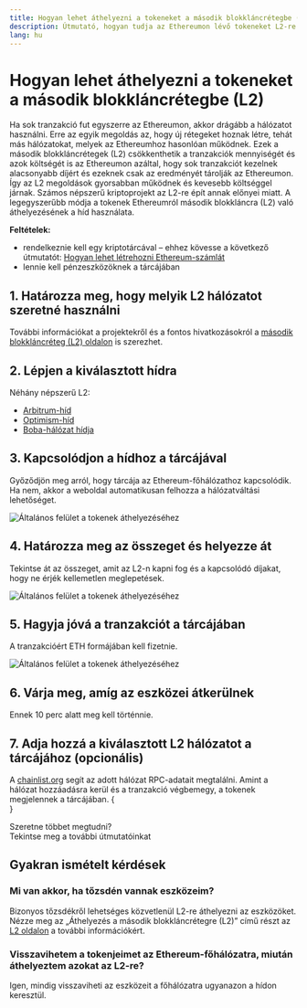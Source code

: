 ```yaml
---
title: Hogyan lehet áthelyezni a tokeneket a második blokkláncrétegbe (L2)
description: Útmutató, hogyan tudja az Ethereumon lévő tokeneket L2-re áthelyezni híd használatával.
lang: hu
---
```


# Hogyan lehet áthelyezni a tokeneket a második blokkláncrétegbe (L2)

Ha sok tranzakció fut egyszerre az Ethereumon, akkor drágább a hálózatot használni. Erre az egyik megoldás az, hogy új rétegeket hoznak létre, tehát más hálózatokat, melyek az Ethereumhoz hasonlóan működnek. Ezek a második blokkláncrétegek (L2) csökkenthetik a tranzakciók mennyiségét és azok költségét is az Ethereumon azáltal, hogy sok tranzakciót kezelnek alacsonyabb díjért és ezeknek csak az eredményét tárolják az Ethereumon. Így az L2 megoldások gyorsabban működnek és kevesebb költséggel járnak. Számos népszerű kriptoprojekt az L2-re épít annak előnyei miatt. A legegyszerűbb módja a tokenek Ethereumról második blokkláncra (L2) való áthelyezésének a híd használata.

**Feltételek:**

- rendelkeznie kell egy kriptotárcával – ehhez kövesse a következő útmutatót: [Hogyan lehet létrehozni Ethereum-számlát](/guides/how-to-create-an-ethereum-account/)
- lennie kell pénzeszközöknek a tárcájában

## 1. Határozza meg, hogy melyik L2 hálózatot szeretné használni

További információkat a projektekről és a fontos hivatkozásokról a [második blokkláncréteg (L2) oldalon](/layer-2/) is szerezhet.

## 2. Lépjen a kiválasztott hídra

Néhány népszerű L2:

- [Arbitrum-híd](https://bridge.arbitrum.io/?l2ChainId=42161)
- [Optimism-híd](https://app.optimism.io/bridge/deposit)
- [Boba-hálózat hídja](https://gateway.boba.network/)

## 3. Kapcsolódjon a hídhoz a tárcájával

Győződjön meg arról, hogy tárcája az Ethereum-főhálózathoz kapcsolódik. Ha nem, akkor a weboldal automatikusan felhozza a hálózatváltási lehetőséget.

![Általános felület a tokenek áthelyezéséhez](./bridge1.png)

## 4. Határozza meg az összeget és helyezze át

Tekintse át az összeget, amit az L2-n kapni fog és a kapcsolódó díjakat, hogy ne érjék kellemetlen meglepetések.

![Általános felület a tokenek áthelyezéséhez](./bridge2.png)

## 5. Hagyja jóvá a tranzakciót a tárcájában

A tranzakcióért ETH formájában kell fizetnie.

![Általános felület a tokenek áthelyezéséhez](./bridge3.png)

## 6. Várja meg, amíg az eszközei átkerülnek

Ennek 10 perc alatt meg kell történnie.

## 7. Adja hozzá a kiválasztott L2 hálózatot a tárcájához (opcionális)

A [chainlist.org](http://chainlist.org) segít az adott hálózat RPC-adatait megtalálni. Amint a hálózat hozzáadásra kerül és a tranzakció végbemegy, a tokenek megjelennek a tárcájában.
{
	<br />
}

<InfoBanner shouldSpaceBetween emoji=":eyes:">
  <div>Szeretne többet megtudni?</div>
  <ButtonLink to="/guides/">
    Tekintse meg a további útmutatóinkat
  </ButtonLink>
</InfoBanner>

## Gyakran ismételt kérdések

### Mi van akkor, ha tőzsdén vannak eszközeim?

Bizonyos tőzsdékről lehetséges közvetlenül L2-re áthelyezni az eszközöket. Nézze meg az „Áthelyezés a második blokkláncrétegre (L2)” című részt az [L2 oldalon](/layer-2/) a további információkért.

### Visszavihetem a tokenjeimet az Ethereum-főhálózatra, miután áthelyeztem azokat az L2-re?

Igen, mindig visszaviheti az eszközeit a főhálózatra ugyanazon a hídon keresztül.
